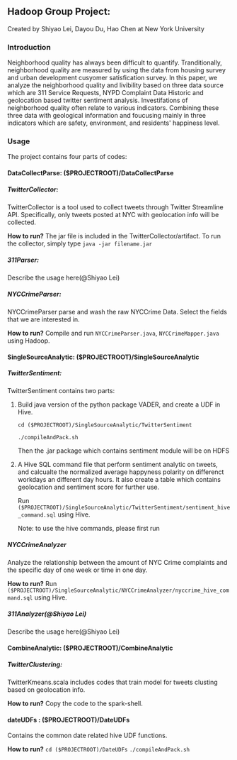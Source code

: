 ## Hadoop Group Project:

Created by Shiyao Lei, Dayou Du, Hao Chen at New York University

### Introduction

Neighborhood quality has always been difficult to quantify. Tranditionally, 
neighborhood quality are measured by using the data from housing survey and 
urban development cusyomer satisfication survey. In this paper, we analyze 
the neighborhood quality and livibility based on three data source which are 
311 Service Requests, NYPD Complaint Data Historic and geolocation based twitter 
sentiment analysis. Investifations of neighborhood quality often relate to 
various indicators. Combining these three data with geological information 
and foucusing mainly in three indicators which are safety, environment, and 
residents' happiness level.

### Usage

The project contains four parts of codes:

#### DataCollectParse: ($PROJECTROOT)/DataCollectParse

##### TwitterCollector:
TwitterCollector is a tool used to collect tweets through Twitter Streamline API. 
Specifically, only tweets posted at NYC with geolocation info will be collected. 

**How to run?**
The jar file is included in the TwitterCollector/artifact. 
To run the collector, simply type `java -jar filename.jar`


##### 311Parser:

Describe the usage here(@Shiyao Lei)

##### NYCCrimeParser:

NYCCrimeParser parse and wash the raw NYCCrime Data. Select the fields that we are interested in.

**How to run?**
Compile and run `NYCCrimeParser.java`, `NYCCrimeMapper.java` using Hadoop.

#### SingleSourceAnalytic: ($PROJECTROOT)/SingleSourceAnalytic

##### TwitterSentiment:

TwitterSentiment contains two parts:
1. Build java version of the python package VADER, and create a UDF in Hive.

   `cd ($PROJECTROOT)/SingleSourceAnalytic/TwitterSentiment`

   `./compileAndPack.sh`

   Then the .jar package which contains sentiment module will be on HDFS 

2. A Hive SQL command file that perform sentiment analytic on tweets, and calcualte the
normalized average happyness polarity on differenct workdays an different day hours.
It also create a table which contains geolocation and sentiment score for further use.

   Run `($PROJECTROOT)/SingleSourceAnalytic/TwitterSentiment/sentiment_hive_command.sql` using Hive.

   Note: to use the hive commands, please first run 

##### NYCCrimeAnalyzer

Analyze the relationship between the amount of NYC Crime complaints and 
the specific day of one week or time in one day. 

**How to run?**
Run `($PROJECTROOT)/SingleSourceAnalytic/NYCCrimeAnalyzer/nyccrime_hive_command.sql` using Hive.

##### 311Analyzer(@Shiyao Lei)

Describe the usage here(@Shiyao Lei)

#### CombineAnalytic: ($PROJECTROOT)/CombineAnalytic

##### TwitterClustering:

TwitterKmeans.scala includes codes that train model for tweets clusting based on geolocation info.

**How to run?**
Copy the code to the spark-shell.


#### dateUDFs : ($PROJECTROOT)/DateUDFs

Contains the common date related hive UDF functions.

**How to run?**
`cd ($PROJECTROOT)/DateUDFs`
`./compileAndPack.sh`
